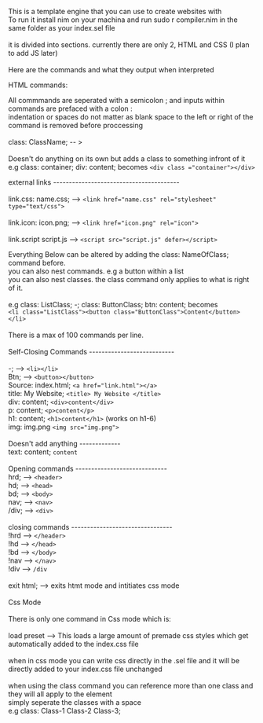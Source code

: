 This is a template engine that you can use to create websites with <br>
To run it install nim on your machina and run sudo r compiler.nim in the same folder as your index.sel file<br>
<br>
it is divided into sections. currently there are only 2, HTML and CSS (I plan to add JS later)<br>
<br>
Here are the commands and what they output when interpreted<br>

HTML commands:<br>

All commmands are seperated with a semicolon ; and inputs within commands are prefaced with a colon :<br>
indentation or spaces do not matter as blank space to the left or right of the command is removed before proccessing<br>
<br>
class: ClassName; -- >                  <br>                                                                                    
Doesn't do anything on its own but adds a class to something infront of it e.g class: container; div: content; becomes `<div class ="container"></div>`<br>

external links ---------------------------------------- <br>                                                                            
link.css: name.css; --> `<link href="name.css" rel="stylesheet" type="text/css">`   <br>                                            
link.icon: icon.png; --> `<link href="icon.png" rel="icon">`           <br>                                                             
link.script script.js --> `<script src="script.js" defer></script>`            <br>                                             


Everything Below can be altered by adding the class: NameOfClass; command before.<br>
you can also nest commands. e.g a button within a list<br>
you can also nest classes. the class command only applies to what is right of it.<br>
<br>
e.g class: ListClass; -; class: ButtonClass; btn: content; becomes<br>
`<li class="ListClass"><button class="ButtonClass">Content</button></li>`<br>
<br>
There is a max of 100 commands per line.<br>
<br>
Self-Closing Commands ---------------------------<br>
<br>
-; --> `<li></li>`<br>
Btn; --> `<button></button>`<br>
Source: index.html; `<a href="link.html"></a>`<br>
title: My Website; `<title> My Website </title>`<br>
div: content; `<div>content</div>`<br>
p: content; `<p>content</p>`<br>
h1: content; `<h1>content</h1>` (works on h1-6)<br>
img: img.png `<img src="img.png">`<br>
<br>
Doesn't add anything -------------<br>
text: content; `content`<br>
<br>
Opening commands -----------------------------<br>
hrd; --> `<header>`<br>
hd; --> `<head>`<br>
bd; --> `<body>`<br>
nav; --> `<nav>`<br>
/div; --> `<div>` <br>
<br>
closing commands --------------------------------<br>
!hrd --> `</header>`<br>
!hd --> `</head>`<br>
!bd --> `</body>`<br>
!nav --> `</nav>`<br>
!div --> `/div`<br>
<br>
exit html; --> exits htmt mode and intitiates css mode<br>
<br>
Css Mode<br>
<br>
There is only one command in Css mode which is:<br>
<br>
load preset --> This loads a large amount of premade css styles which get automatically added to the index.css file<br>
<br>
when in css mode you can write css directly in the .sel file and it will be directly added to your index.css file unchanged<br>
<br>
when using the class command you can reference more than one class and they will all apply to the element<br>
simply seperate the classes with a space <br>
e.g class: Class-1 Class-2 Class-3;<br>

